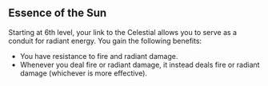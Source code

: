 ## Essence of the Sun
Starting at 6th level, your link to the Celestial allows you to serve as a conduit for radiant energy.
You gain the following benefits:
- You have resistance to fire and radiant damage.
- Whenever you deal fire or radiant damage, it instead deals fire or radiant damage (whichever is more effective).
